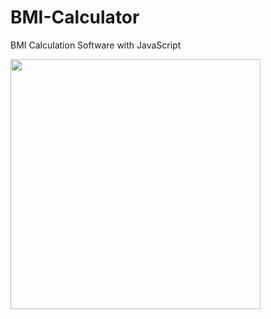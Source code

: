 # BMI-Calculator
BMI Calculation Software with JavaScript


  <img src="https://user-images.githubusercontent.com/101990417/200968161-284b78e4-5bea-44cd-82a2-65ec5bc7350a.png" width="400px" />
